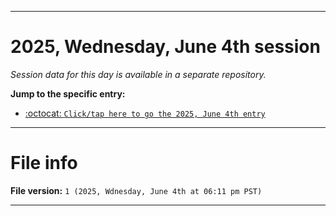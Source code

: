 
***

# 2025, Wednesday, June 4th session

_Session data for this day is available in a separate repository._

**Jump to the specific entry:**

- [:octocat: `Click/tap here to go the 2025, June 4th entry`](https://github.com/seanpm2001/SeansLifeArchive_Images_TinyTower_Y2025/tree/SeansLifeArchive_Images_TinyTower_Y2025_Main-dev/2025/06_June/04/)

***

# File info

**File version:** `1 (2025, Wdnesday, June 4th at 06:11 pm PST)`

***

